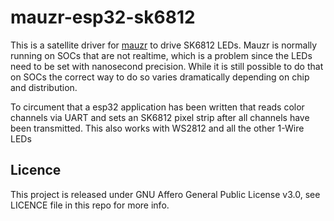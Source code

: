 # mauzr-esp32-sk6812

This is a satellite driver for [mauzr](https://mauzr.eqrx.net) to drive SK6812 LEDs. Mauzr is normally running
on SOCs that are not realtime, which is a problem since the LEDs need to be set with nanosecond precision.
While it is still possible to do that on SOCs the correct way to do so varies dramatically depending on chip and
distribution.

To circument that a esp32 application has been written that reads color channels via UART and sets an SK6812 pixel
strip after all channels have been transmitted. This also works with WS2812 and all the other 1-Wire LEDs

## Licence
This project is released under GNU Affero General Public License v3.0, see
LICENCE file in this repo for more info.
